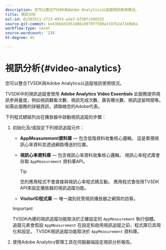 ```yaml
---
description: 您可以整合TVSDK與Adobe Analytics以追蹤視訊使用情況。
title: 視訊分析
exl-id: 02303511-2713-4974-ada7-6f50fc500325
source-git-commit: be43bbbd1051886c8979ff590a3197b2a7249b6a
workflow-type: tm+mt
source-wordcount: '235'
ht-degree: 0%

---
```


# 視訊分析{#video-analytics}

您可以整合TVSDK與Adobe Analytics以追蹤視訊使用情況。

TVSDK中的視訊追蹤會使用 **Adobe Analytics Video Essentials** 此服務提供視訊參與量度，例如視訊觀看次數、視訊完成次數、廣告曝光數、視訊逗留時間等。 如需此服務的詳細資訊，請聯絡您的Adobe代表。

下列程式總結列出在播放器中啟動視訊追蹤的步驟：

1. 初始化及/或設定下列視訊追蹤元件：

   * **AppMeasurement資料庫**  — 包含低階資料收集核心邏輯。 這是累積視訊心率資料並透過網路傳送的位置。
   * **視訊心率資料庫**  — 包含視訊心率資料收集核心邏輯。 視訊心率程式庫會存取 `AppMeasurement` 資料庫API。

      >[!TIP]
      >
      >您的應用程式不會直接與視訊心率程式碼互動。 應用程式會改用TVSDK API來設定播放器的視訊追蹤功能。

   * **VisitorID程式庫**  — 唯一識別託管視訊播放器之網頁的訪客。
   >[!IMPORTANT]
   >
   >TVSDK內建的視訊追蹤功能取決於正確設定的 `AppMeasurement` 執行個體。 追蹤元素會假設 `AppMeasurement` 在設定和啟用視訊追蹤之前，程式庫已具現化和設定。 TVSDK視訊追蹤功能取決於 `AppMeasurement` 資料庫。

1. 使用Adobe Analytics管理工具在伺服器端設定視訊分析報告。
